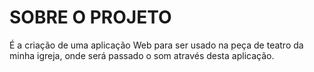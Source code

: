 # SOBRE O PROJETO
É a criação de uma aplicação Web para ser usado na peça de teatro da minha igreja, onde será passado o som através desta aplicação. 